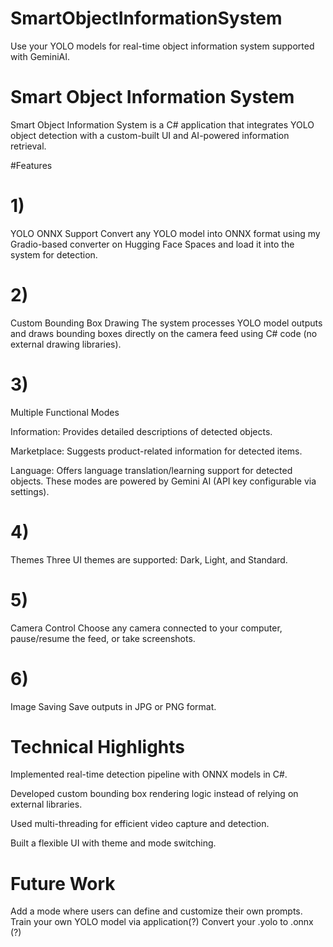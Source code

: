 # SmartObjectInformationSystem
Use your YOLO models for real-time object information system supported with GeminiAI. 

# Smart Object Information System

Smart Object Information System is a C# application that integrates YOLO object detection with a custom-built UI and AI-powered information retrieval.

#Features
# 1)
YOLO ONNX Support
Convert any YOLO model into ONNX format using my Gradio-based converter on Hugging Face Spaces
 and load it into the system for detection.
# 2)
Custom Bounding Box Drawing
The system processes YOLO model outputs and draws bounding boxes directly on the camera feed using C# code (no external drawing libraries).
# 3)
Multiple Functional Modes

Information: Provides detailed descriptions of detected objects.

Marketplace: Suggests product-related information for detected items.

Language: Offers language translation/learning support for detected objects.
These modes are powered by Gemini AI (API key configurable via settings).
# 4)
Themes
Three UI themes are supported: Dark, Light, and Standard.
# 5)
Camera Control
Choose any camera connected to your computer, pause/resume the feed, or take screenshots.
# 6)
Image Saving
Save outputs in JPG or PNG format.

# Technical Highlights

Implemented real-time detection pipeline with ONNX models in C#.

Developed custom bounding box rendering logic instead of relying on external libraries.

Used multi-threading for efficient video capture and detection.

Built a flexible UI with theme and mode switching.

# Future Work

Add a mode where users can define and customize their own prompts.
Train your own YOLO model via application(?)
Convert your .yolo to .onnx (?)
